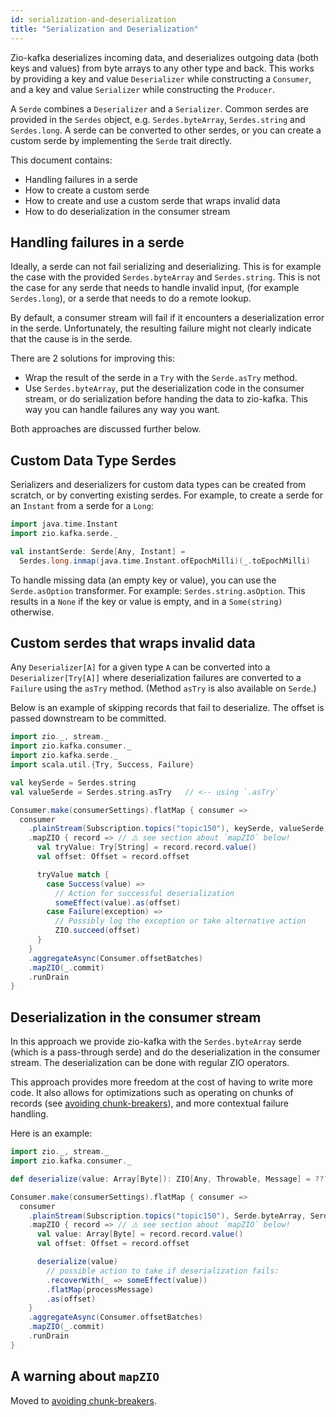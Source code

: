 ```yaml
---
id: serialization-and-deserialization
title: "Serialization and Deserialization"
---
```


Zio-kafka deserializes incoming data, and deserializes outgoing data (both keys and values) from byte arrays to any
other type and back. This works by providing a key and value `Deserializer` while constructing a `Consumer`,
and a key and value `Serializer` while constructing the `Producer`.

A `Serde` combines a `Deserializer` and a `Serializer`. Common serdes are provided in the `Serdes` object, e.g.
`Serdes.byteArray`, `Serdes.string` and `Serdes.long`. A serde can be converted to other serdes, or you can create a
custom serde by implementing the `Serde` trait directly.

This document contains:

- Handling failures in a serde
- How to create a custom serde
- How to create and use a custom serde that wraps invalid data
- How to do deserialization in the consumer stream

## Handling failures in a serde

Ideally, a serde can not fail serializing and deserializing. This is for example the case with the provided
`Serdes.byteArray` and `Serdes.string`. This is not the case for any serde that needs to handle invalid input,
(for example `Serdes.long`), or a serde that needs to do a remote lookup.

By default, a consumer stream will fail if it encounters a deserialization error in the serde. Unfortunately, the
resulting failure might not clearly indicate that the cause is in the serde.

There are 2 solutions for improving this:

- Wrap the result of the serde in a `Try` with the `Serde.asTry` method.
- Use `Serdes.byteArray`, put the deserialization code in the consumer stream, or do serialization before handing the
  data to zio-kafka. This way you can handle failures any way you want.

Both approaches are discussed further below.

## Custom Data Type Serdes

Serializers and deserializers for custom data types can be created from scratch, or by converting existing
serdes. For example, to create a serde for an `Instant` from a serde for a `Long`:

```scala
import java.time.Instant
import zio.kafka.serde._

val instantSerde: Serde[Any, Instant] =
  Serdes.long.inmap(java.time.Instant.ofEpochMilli)(_.toEpochMilli)
```

To handle missing data (an empty key or value), you can use the `Serde.asOption` transformer. For example:
`Serdes.string.asOption`. This results in a `None` if the key or value is empty, and in a `Some(string)` otherwise.

## Custom serdes that wraps invalid data

Any `Deserializer[A]` for a given type `A` can be converted into  a `Deserializer[Try[A]]` where deserialization
failures are converted to a `Failure` using the `asTry` method. (Method `asTry` is also available on `Serde`.)

Below is an example of skipping records that fail to deserialize. The offset is passed downstream to be committed.

```scala
import zio._, stream._
import zio.kafka.consumer._
import zio.kafka.serde._
import scala.util.{Try, Success, Failure}

val keySerde = Serdes.string
val valueSerde = Serdes.string.asTry   // <-- using `.asTry`

Consumer.make(consumerSettings).flatMap { consumer =>
  consumer
    .plainStream(Subscription.topics("topic150"), keySerde, valueSerde)
    .mapZIO { record => // ⚠️ see section about `mapZIO` below!
      val tryValue: Try[String] = record.record.value()
      val offset: Offset = record.offset

      tryValue match {
        case Success(value) =>
          // Action for successful deserialization
          someEffect(value).as(offset)
        case Failure(exception) =>
          // Possibly log the exception or take alternative action
          ZIO.succeed(offset)
      }
    }
    .aggregateAsync(Consumer.offsetBatches)
    .mapZIO(_.commit)
    .runDrain
}
```

## Deserialization in the consumer stream

In this approach we provide zio-kafka with the `Serdes.byteArray` serde (which is a pass-through serde) and do the
deserialization in the consumer stream. The deserialization can be done with regular ZIO operators.

This approach provides more freedom at the cost of having to write more code. It also allows for optimizations such as
operating on chunks of records (see [avoiding chunk-breakers](avoiding-chunk-breakers.md)), and more contextual failure
handling.

Here is an example:

```scala
import zio._, stream._
import zio.kafka.consumer._

def deserialize(value: Array[Byte]): ZIO[Any, Throwable, Message] = ???

Consumer.make(consumerSettings).flatMap { consumer =>
  consumer
    .plainStream(Subscription.topics("topic150"), Serde.byteArray, Serde.byteArray)
    .mapZIO { record => // ⚠️ see section about `mapZIO` below!
      val value: Array[Byte] = record.record.value()
      val offset: Offset = record.offset

      deserialize(value)
        // possible action to take if deserialization fails:
        .recoverWith(_ => someEffect(value))
        .flatMap(processMessage)
        .as(offset)
    }
    .aggregateAsync(Consumer.offsetBatches)
    .mapZIO(_.commit)
    .runDrain
}
```

## A warning about `mapZIO`

Moved to [avoiding chunk-breakers](avoiding-chunk-breakers.md).
